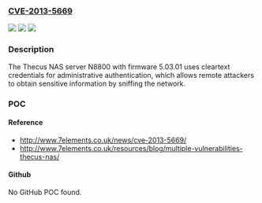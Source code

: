 ### [CVE-2013-5669](https://cve.mitre.org/cgi-bin/cvename.cgi?name=CVE-2013-5669)
![](https://img.shields.io/static/v1?label=Product&message=n%2Fa&color=blue)
![](https://img.shields.io/static/v1?label=Version&message=n%2Fa&color=blue)
![](https://img.shields.io/static/v1?label=Vulnerability&message=n%2Fa&color=brighgreen)

### Description

The Thecus NAS server N8800 with firmware 5.03.01 uses cleartext credentials for administrative authentication, which allows remote attackers to obtain sensitive information by sniffing the network.

### POC

#### Reference
- http://www.7elements.co.uk/news/cve-2013-5669/
- http://www.7elements.co.uk/resources/blog/multiple-vulnerabilities-thecus-nas/

#### Github
No GitHub POC found.

